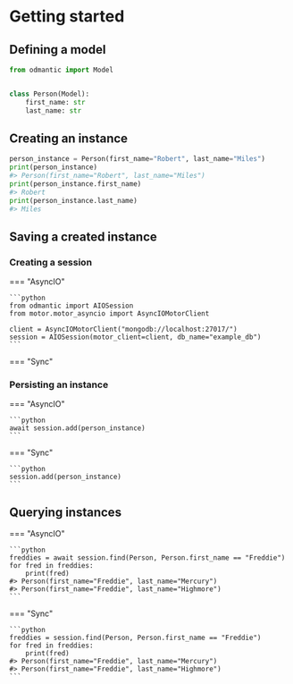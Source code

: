# Getting started

## Defining a model

```python
from odmantic import Model


class Person(Model):
    first_name: str
    last_name: str
```

## Creating an instance

```python
person_instance = Person(first_name="Robert", last_name="Miles")
print(person_instance)
#> Person(first_name="Robert", last_name="Miles")
print(person_instance.first_name)
#> Robert
print(person_instance.last_name)
#> Miles

```

## Saving a created instance

### Creating a session

=== "AsyncIO"

    ```python
    from odmantic import AIOSession
    from motor.motor_asyncio import AsyncIOMotorClient

    client = AsyncIOMotorClient("mongodb://localhost:27017/")
    session = AIOSession(motor_client=client, db_name="example_db")
    ```

=== "Sync"

### Persisting an instance

=== "AsyncIO"

    ```python
    await session.add(person_instance)
    ```

=== "Sync"

    ```python
    session.add(person_instance)
    ```

## Querying instances

=== "AsyncIO"

    ```python
    freddies = await session.find(Person, Person.first_name == "Freddie")
    for fred in freddies:
        print(fred)
    #> Person(first_name="Freddie", last_name="Mercury")
    #> Person(first_name="Freddie", last_name="Highmore")
    ```

=== "Sync"

    ```python
    freddies = session.find(Person, Person.first_name == "Freddie")
    for fred in freddies:
        print(fred)
    #> Person(first_name="Freddie", last_name="Mercury")
    #> Person(first_name="Freddie", last_name="Highmore")
    ```
